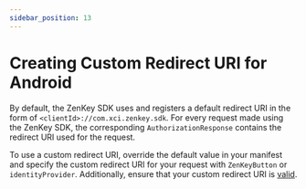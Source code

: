 ```yaml
---
sidebar_position: 13
---
```

# Creating Custom Redirect URI for Android

By default, the ZenKey SDK uses and registers a default redirect URI in the form of `<clientId>://com.xci.zenkey.sdk`. For every request made using the ZenKey SDK, the corresponding `AuthorizationResponse` contains the redirect URI used for the request.

To use a custom redirect URI, override the default value in your manifest and specify the custom redirect URI for your request with `ZenKeyButton` or `identityProvider`. Additionally,  ensure that your custom redirect URI is [valid](https://tools.ietf.org/html/rfc3986).